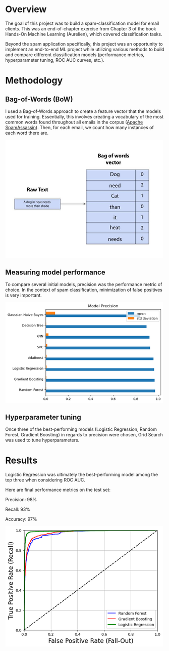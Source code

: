 # Overview 
The goal of this project was to build a spam-classification model for email clients. This was an end-of-chapter exercise from Chapter 3 of the book Hands-On Machine Learning (Aurelien), which covered classification tasks. 

Beyond the spam application specifically, this project was an opportunity to implement an end-to-end ML project while utilizing various methods to build and compare different classification models (performance metrics, hyperparameter tuning, ROC AUC curves, etc.).

# Methodology
## Bag-of-Words (BoW) 
I used a Bag-of-Words approach to create a feature vector that the models used for training. Essentially, this involves creating a vocabulary of the most common words found throughout all emails in the corpus ([Apache SpamAssassin](https://spamassassin.apache.org/old/publiccorpus/)). Then, for each email, we count how many instances of each word there are. 

<img src="figures/bow.jpeg" alt="BoW diagram" width="500">  

## Measuring model performance
To compare several initial models, precision was the performance metric of choice. In the context of spam classification, minimization of false positives is very important. 

<img src="figures/model_precision.png" alt="Untuned model precisions" width="500">  

## Hyperparameter tuning
Once three of the best-performing models (Logistic Regression, Random Forest, Gradient Boosting) in regards to precision were chosen, Grid Search was used to tune hyperparameters. 

# Results
Logistic Regression was ultimately the best-performing model among the top three when considering ROC AUC. 

Here are final performance metrics on the test set:

Precision: 98%

Recall: 93%

Accuracy: 97%

<img src="figures/roc_auc_curves.png" alt="ROC AUC curves" width="500">



